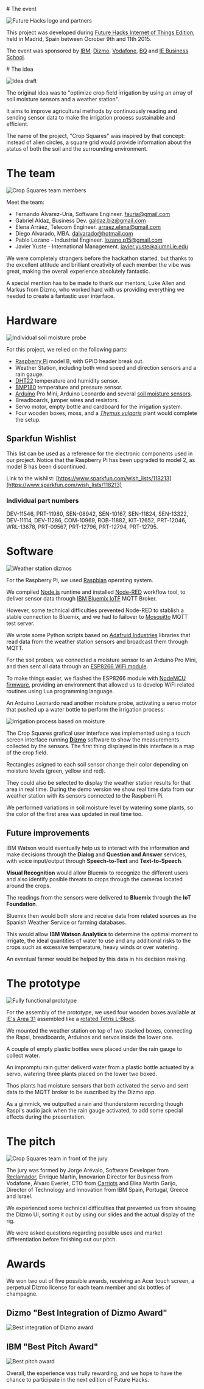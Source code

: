 # The event

![Future Hacks logo and partners](https://raw.githubusercontent.com/fauria/crop-squares/master/pictures/the_event.jpg)

This project was developed during [Future Hacks Internet of Things Edition](http://futurehacks.co/), held in Madrid, Spain between Ocrober 9th and 11th 2015.

The event was sponsored by [IBM](http://www.ibm.com/), [Dizmo](http://dizmo.com/), [Vodafone](http://www.vodafone.com/), [BQ](http://www.bq.com/) and [IE Business School](http://www.ie.edu/).

# The idea

![Idea draft](https://raw.githubusercontent.com/fauria/crop-squares/master/pictures/the_idea.jpg)

The original idea was to "optimize crop field irrigation by using an array of soil moisture sensors and a weather station". 

It aims to improve agricultural methods by continuously reading and sending sensor data to make the irrigation process sustainable and efficient.

The name of the project, "Crop Squares" was inspired by that concept: instead of alien circles, a square grid would provide information about the status of both the soil and the surrounding environment.

# The team

![Crop Squares team members](https://raw.githubusercontent.com/fauria/crop-squares/master/pictures/the_team.jpg)

Meet the team:

- Fernando Álvarez-Uría, Software Engineer. <fauria@gmail.com>
- Gabriel Aldaz, Business Dev. <galdaz.biz@gmail.com>
- Elena Arráez, Telecom Engineer. <arraez.elena@gmail.com>
- Diego Alvarado, MBA. <dalvarado@hotmail.com>
- Pablo Lozano - Industrial Engineer. <lozano.p15@gmail.com>
- Javier Yuste - International Management. <javier.yuste@alumni.ie.edu>

We were completely strangers before the hackathon started, but thanks to the excellent attitude and brilliant creativity of each member the vibe was great, making the overall experience absolutely fantastic.

A special mention has to be made to thank our mentors, Luke Allen and Markus from Dizmo, who worked hard with us providing everything we needed to create a fantastic user interface.

# Hardware

![Individual soil moisture probe](https://raw.githubusercontent.com/fauria/crop-squares/master/pictures/hardware.jpg)

For this project, we relied on the following parts:

- [Raspberry Pi](https://www.raspberrypi.org/) model B, with GPIO header break out.
- Weather Station, including both wind speed and direction sensors and a rain gauge.
- [DHT22](https://hackaday.com/tag/dht22/) temperature and humidity sensor.
- [BMP180](https://hackaday.com/tag/bmp180/) temperature and pressure sensor.
- [Arduino](https://www.arduino.cc/) Pro Mini, Arduino Leonardo and several [soil moisture sensors](https://en.wikipedia.org/wiki/Soil_moisture_sensor).
- Breadboards, jumper wires and resistors.
- Servo motor, empty bottle and cardboard for the irrigation system.
- Four wooden boxes, moss, and a *[Thymus vulgaris](https://species.wikimedia.org/wiki/Thymus_vulgaris)* plant would complete the setup.


## Sparkfun Wishlist

This list can be used as a reference for the electronic components used in our project. Notice that the Raspberry Pi has been upgraded to model 2, as model B has been discontinued.

Link to the wishlist: [https://www.sparkfun.com/wish_lists/118213](https://www.sparkfun.com/wish_lists/118213)

### Individual part numbers

DEV-11546, PRT-11980, SEN-08942, SEN-10167, SEN-11824, SEN-13322, DEV-11114, DEV-11286, COM-10969, ROB-11882, KIT-12652, PRT-12046, WRL-13678, PRT-09567, PRT-12796, PRT-12794, PRT-12795.


# Software

![Weather station dizmos](https://raw.githubusercontent.com/fauria/crop-squares/master/pictures/software.jpg)

For the Raspberry Pi, we used [Raspbian](https://www.raspbian.org/) operating system. 

We compiled [Node.js](https://nodejs.org/en/) runtime and installed [Node-RED](http://nodered.org/) workflow tool, to deliver sensor data through [IBM Bluemix IoTF](https://www.ibm.com/cloud-computing/bluemix/solutions/iot/) MQTT Broker.

However, some technical difficulties prevented Node-RED to stablish a stable connection to Bluemix, and we had to failover to [Mosquitto](http://mosquitto.org/) MQTT test server.

We wrote some Python scripts based on [Adafruid Industries](https://github.com/adafruit) libraries that read data from the weather station sensors and broadcast them through MQTT.

For the soil probes, we connected a moisture sensor to an Arduino Pro Mini, and then sent all data through an [ESP8266 WiFi module](http://hackaday.com/2015/09/24/hackaday-dictionary-the-esp8266/).

To make things easier, we flashed the ESP8266 module with [NodeMCU firmware](http://nodemcu.com/), providing an environment that allowed us to develop WiFi related routines using Lua programming language.

An Arduino Leonardo read another moisture probe, activating a servo motor that pushed up a water bottle to perform the irrigation process:

![Irrigation process based on moisture](https://raw.githubusercontent.com/fauria/crop-squares/master/pictures/irrigation.gif)

The Crop Squares grafical user interface was implemented using a touch screen interface running **[Dizmo](https://www.dizmo.com/developers/)** software to show the measurements collected by the sensors. The first thing displayed in this interface is a map of the crop field.

Rectangles asigned to each soil sensor change their color depending on moisture levels (green, yellow and red). 

They could also be selected to display the weather station results for that area in real time. During the demo version we show real time data from our weather station with its sensors connected to the Raspberri Pi. 

We performed variations in soil moisture level by watering some plants, so the color of the first area was updated in real time too. 

## Future improvements

IBM Watson would eventually help us to interact with the information and make decisions through the **Dialog** and **Question and Answer** services, with voice input/output through **Speech-to-Text** and **Text-to-Speech**.

**Visual Recognition** would allow Bluemix to recognize the different users and also identify posible threats to crops through the cameras located around the crops. 

The readings from the sensors were delivered to **Bluemix** through the **IoT Foundation**.  

Bluemix then would both store and receive data from related sources as the Spanish Weather Service or farming databases. 

This would allow **IBM Watson Analytics** to determine the optimal moment to irrigate, the ideal quantities of water to use and any additional risks to the crops such as excessive temperature, heavy winds or over watering. 

An eventual farmer would be helped by this data in his decision making.


# The prototype

![Fully functional prototype](https://raw.githubusercontent.com/fauria/crop-squares/master/pictures/the_prototype.jpg)

For the assembly of the prototype, we used four wooden boxes available at [IE's Area 31](http://www.ie.edu/entrepreneurship/the-ecosystem/spaces/area-31) assembled like a [rotated Tetris L-Block](http://mathworld.wolfram.com/L-Polyomino.html).

We mounted the weather station on top of two stacked boxes, connecting the Rapsi,  breadboards, Arduinos and servos inside the lower one.

A couple of empty plastic bottles were placed under the rain gauge to collect water. 

An impromptu rain gutter deliverd water from a plastic bottle actuated by a servo, watering three plants placed on the lower two boxed.

Thos plants had moisture sensors that both activated the servo and sent data to the MQTT broker to be suscribed by the Dizmo app.

As a gimmick, we outputted a rain and thunderstorm recording though Raspi's audio jack when the rain gauge activated, to add some special effects during the presentation.

# The pitch

![Crop Squares team in front of the jury](https://raw.githubusercontent.com/fauria/crop-squares/master/pictures/the_pitch.jpg)

The jury was formed by Jorge Arévalo, Software Developer from [Reclamador](https://www.reclamador.es/), Enrique Martín, Innovarion Director for Business from Vodafone, Álvaro Everlet, CTO from [Carriots](https://www.carriots.com/) and Elisa Martín Garijo, Director of Technology and Innovation from IBM Spain, Portugal, Greece and Israel.

We experienced some technical difficulties that prevented us from showing the Dizmo UI, sorting it out by using our slides and the actual display of the rig.

We were asked questions regarding possible uses and market differentiation before finishing out our pitch.

# Awards

We won two out of five possible awards, receiving an Acer touch screen, a perpetual Dizmo license for each team member and six bottles of champagne.

## Dizmo "Best Integration of Dizmo Award"
![Best integration of Dizmo award](https://raw.githubusercontent.com/fauria/crop-squares/master/pictures/award_1.jpg)

## IBM "Best Pitch Award"
![Best pitch award](https://raw.githubusercontent.com/fauria/crop-squares/master/pictures/award_2.jpg)

Overall, the experience was trully rewarding, and we hope to have the chance to participate in the next edition of Future Hacks.